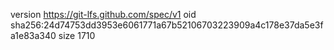 version https://git-lfs.github.com/spec/v1
oid sha256:24d74753dd3953e6061771a67b52106703223909a4c178e37da5e3fa1e83a340
size 1710
